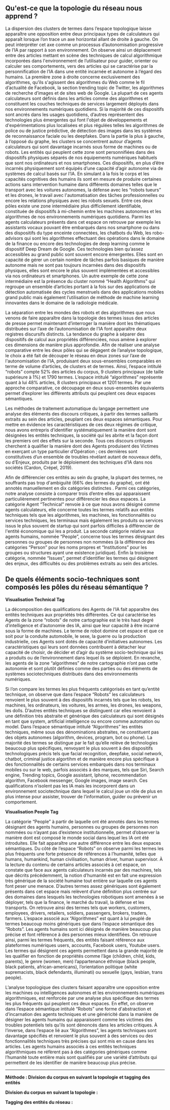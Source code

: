 
## Qu'est-ce que la topologie du réseau nous apprend ? 

La dispersion des clusters de termes dans l’espace topologique laisse apparaître une opposition entre deux principaux types de calculateurs qui apparaît lorsque l’on trace un axe horizontal allant de droite à gauche. On peut interpréter cet axe comme un processus d’autonomisation progressive de l’IA par rapport à son environnement. On observe ainsi un déplacement entre des articles mettant en scène des techniques de calcul algorithmique incorporées dans l'environnement de l’utilisateur pour guider, orienter ou calculer ses comportements, vers des articles qui se caractérise par la personnification de l’IA dans une entité incarnée et autonome à l’égard des humains.  La première zone à droite concerne exclusivement des algorithmes, qu’ils s'agissent des algorithmes du Web comme le fil d’actualité de Facebook, la section trending topic de Twitter, les algorithmes de recherche d’images et de sites web de Google. La plupart de ces agents calculateurs sont définis dans les articles comme des algorithmes et constituent les couches techniques de services largement déployés dans nos environnements numériques quotidiens. Si la majorité de ces dispositifs sont ancrés dans les usages quotidiens, d’autres représentent des technologies plus émergentes qui font l'objet de développements et d'expérimentations plus localisées et plus régulées telles les algorithmes de police ou de justice prédictive, de détection des images dans les systèmes de reconnaissance faciale ou les deepfakes.
Dans la partie la plus à gauche, à l’opposé du graphe, les clusters se concentrent autour d’agents calculateurs qui sont davantage incarnés sous forme de machines ou de robots. Les entités qui peuplent cette zone sont personnifiées dans des dispositifs physiques séparés de nos équipements numériques habituels que sont nos ordinateurs et nos smartphones. Ces dispositifs, en plus d’être incarnés physiquement sont équipés d’une capacité d’agir  autonome via de systèmes de calcul basés sur l’IA. En simulant à la fois le corps et les capacités cognitives des humains ils sont en mesure de produire certaines actions sans intervention humaine dans différents domaines telles que le transport avec les voitures autonomes, la défense avec les “robots tueurs” et les drones, le travail avec l'automatisation des tâches professionnelles ou encore les relations physiques avec les robots sexuels.
Entre ces deux pôles existe une zone intermédiaire plus difficilement identifiable, constituée de dispositifs à mi-chemin entre les machines autonomes et les algorithmes de nos environnements numériques quotidiens. Parmi les agents calculateurs présents dans cet espace on retrouve par exemple les assistants vocaux pouvant être embarqués dans nos smartphone ou dans des dispositifs du type enceinte connectées, les chatbots du Web, les robo-advisors qui sont les algorithmes effectuant des opérations dans le domaine de la finance ou encore des technologies de deep learning comme le dispositif Deep Dream de Google. Ces technologies bien qu’assez accessibles au grand public sont souvent encore émergentes. Elles sont en capacité de gérer un certain nombre de tâches parfois basiques de manière autonome mais ne sont pas toujours incarnées dans des dispositifs physiques, elles sont encore le plus souvent implémentées et accessibles via nos ordinateurs et smartphones. Un autre exemple de cette zone intermédiaire est la présence du cluster nommé “Health Algorithms" qui regroupe un ensemble d’articles portant à la fois sur des applications de détection automatisée des cycles menstruels dans des applications mobiles grand public mais également l’utilisation de méthode de machine learning innovantes dans le domaine de la radiologie médicale.

La séparation entre les mondes des robots et des algorithmes que nous venons de faire apparaître dans la topologie des termes issus des articles de presse permet maintenant d’interroger la manière dont les thématiques distribuées sur l’axe de l’autonomisation de l’IA font apparaître deux registres discursifs distincts. La tendance du graphe à séparer des dispositifs de calcul aux propriétés différenciées, nous amène à explorer ces dimensions de manière plus approfondie. Afin de réaliser une analyse comparative entre les deux pôles qui se dégagent de l’analyse topologique, le choix a été fait de découper le réseau en deux zones sur l’axe de l'autonomisation de l’IA, produisant deux sous-ensembles comparables en terme de volume d’articles, de clusters et de termes. Ainsi, l’espace intitulé “robots” compte 52% des articles du corpus, 9 clusters principaux (de taille supérieure à 1%) et 1790 termes. L’espace intitulé “algorithmes” représente quant à lui 48% articles, 8 clusters principaux et 1201 termes. Par une approche comparative, ce découpage en deux sous-ensembles équivalents permet d’explorer les différents attributs qui peuplent ces deux espaces sémantiques.

Les méthodes de traitement automatique du langage permettent une analyse des éléments des discours critiques, à partir des termes saillants extraits au sein des articles, peuplant ces deux espaces sémantiques. Pour mettre en évidence les caractéristiques de ces deux régimes de critique, nous avons entrepris d’identifier systématiquement la manière dont sont désignées les entités techniques, la société qui les abrite et la façon dont les premiers ont des effets sur la seconde. Tous ces discours critiques cherchent à qualifier la manière dont des Agents produisent des Victimes en exerçant un type particulier d’Opération ; ces dernières sont constitutives d’un ensemble de troubles révélant autant de nouveaux défis, ou d’Enjeux, produits par le déploiement des techniques d’IA dans nos sociétés  (Cardon, Crépel, 2019).

Afin de différencier ces entités au sein du graphe, la plupart des termes, ne souffrants pas trop d'ambiguïté (66% des termes du graphe), ont été annotés manuellement en dix catégories distinctes . Parmi ces catégories, notre analyse consiste à comparer trois d’entre elles qui apparaissent particulièrement pertinentes pour différencier les deux espaces. La catégorie Agent “Technical” renvoie à ce que nous avons désigné comme agents calculateurs, elle concerne toutes les termes relatifs aux entités techniques tels que les algorithmes, les machines, les fonctionnalités ou services techniques, les terminaux mais également les produits ou services issus le plus souvent de startup qui sont parfois difficiles à différencier de l'entité économique qui les a produit. La seconde catégorie relative aux agents humains, nommée “People”, concerne tous les termes désignant des personnes ou groupes de personnes non nommées (à la différence des catégories “Person” pour les noms propres et “Institutions” pour les groupes ou structures ayant une existence juridique). Enfin la troisième catégorie, nommée “Issues”, permet d’identifier les termes qui désignent des enjeux, des difficultés ou des problèmes extraits au sein des articles. 


## De quels éléments socio-techniques sont composés les pôles du réseau sémantique ? 

**Visualisation Technical Tag**

La décomposition des qualifications des Agents de l’IA fait apparaître des entités techniques aux propriétés très différentes. Ce qui caractérise les Agents de la zone “robots” de notre cartographie est le très haut degré d’intelligence et d’autonomie des IA, ainsi que leur capacité à être incarné sous la forme de machines. Le terme de robot domine cet espace et que ce soit pour la conduite automobile, le sexe, la guerre ou la production industrielle, ces Agents sont dotés de capacité d’initiatives autonomes. Les caractéristiques qui leurs sont données contribuent à détacher leur capacité de choisir, de décider et d’agir du système socio-technique qui les a produits ou de l’environnement dans lequel ils se déploient. En revanche, les agents de la zone “algorithmes” de notre cartographie n’ont pas cette autonomie et sont plutôt définies comme des parties ou des éléments de systèmes sociotechniques distribués dans des environnements numériques.

Si l’on compare les termes les plus fréquents catégorisés en tant qu’entité technique, on observe que dans l’espace “Robots” les calculateurs renvoient le plus souvent à des dispositifs incarnés tels que les robots, les machines, les ordinateurs, les voitures, les armes, les drones, les weapons, les dolls. D’autres entités techniques se distinguent car elles renvoient à une définition très abstraite et générique des calculateurs qui sont désignés en tant que system, artificial intelligence ou encore comme automation ou model. Dans l’espace sémantique intitulé “Algorithmes” les entités techniques, même sous des dénominations abstraites, ne constituent pas des objets autonomes (algorithm, devices, program, bot ou phone). La majorité des termes se distingue par le fait qu’elle relève de technologies beaucoup plus spécifiques, renvoyant le plus souvent à des dispositifs technologiques précis tels que facial recognition, deepfake, social network, chatbot, criminal justice algortihm et de manière encore plus spécifique à des fonctionnalités de certains services embarqués dans nos terminaux mobiles ou sur le web, parfois associés à des marques, tels que Siri, Search engine, Trending topics, Google assistant, Iphone, recommendation algorithm, Facebook messenger, Google images, image search. Ces qualifications n’isolent pas les IA mais les incorporent dans un environnement sociotechnique dans lequel le calcul joue un rôle de plus en plus intense pour assister, trouver de l’information, guider ou prévenir un comportement. 

**Visualisation People Tag**

La catégorie “People” à partir de laquelle ont été annotés dans les termes désignant des agents humains, personnes ou groupes de personnes non nommées ou n’ayant pas d’existence institutionnelle, permet d’observer la manière dont est composé le monde social dans lequel les IA ont été introduites. Elle fait apparaître une autre différence entre les deux espaces sémantiques. Du côté de l’espace “Robots” on observe parmi les termes les plus fréquents une forte présence de références à l’humanité, telles que humans, humankind, human civilisation, human driver, human supervisor. À la lecture du contenu de certains articles associés à cet espace, on constate que face aux agents calculateurs incarnés par des machines, tels que décrits précédemment, la notion d’humanité est en fait une expression très générique de la société humaine tout entière sur laquelle ces agents font peser une menace. D’autres termes assez génériques sont également présents dans cet espace mais relèvent d’une définition plus centrée sur des domaines dans lesquels les technologies robotiques sont amenées à se déployer, tels que la finance, le marché du travail, la défense et les transports. On retrouve ainsi des termes tels que workers, customers, employees, drivers, retailers, soldiers, passengers, brokers, traders, farmers. L’espace associé aux “Algorithmes” est quant à lui peuplé de termes beaucoup moins génériques que dans l’espace sémantique des “Robots”. Les agents humains sont ici désignés de manière beaucoup plus précise et font référence à des personnes mieux identifiées. On retrouve ainsi, parmi les termes fréquents, des entités faisant référence aux plateformes numériques users, accounts, Facebook users, Youtube users. Les termes qui désignent ces agents permettent dans la grande majorité de les qualifier en fonction de propriétés comme l’âge (children, child, kids, parents), le genre (women, men) l’appartenance éthnique (black people, black patients, african-americans), l’orientation politique (white supremacists, black defendants, illuminati) ou sexuelle (gays, lesbian, trans people).

L’analyse topologique des clusters faisant apparaître une opposition entre les machines ou intelligences autonomes et les environnements numériques algorithmiques, est renforcée par une analyse plus spécifique des termes les plus fréquents qui peuplent ces deux espaces. En effet, on observe dans l’espace sémantique intitulé “Robots” une forme d'abstraction et d’incarnation des agents techniques et une généricité dans la manière de désigner les agents humains qui apparaissent comme les victimes des troubles potentiels tels qu'ils sont dénoncés dans les articles critiques. À l’inverse, dans l’espace lié aux “Algorithmes”, les agents techniques sont davantage spécifiés et renvoient le plus souvent à des services ou des fonctionnalités techniques très précises qui sont mis en cause dans les articles. Les agents humains associés à ces entités techniques algorithmiques ne réfèrent pas à des catégories génériques comme l’humanité toute entière mais sont qualifiés par une variété d’attributs qui permettent de les identifier de manière beaucoup plus précise.  

---
**Méthode : Division du corpus en suivant la topologie et tagging des entités**

**Division du corpus en suivant la topologie :**

**Tagging des entités du réseau :**
